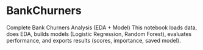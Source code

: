# BankChurners
Complete Bank Churners Analysis (EDA + Model)  This notebook loads data, does EDA, builds models (Logistic Regression, Random Forest), evaluates performance, and exports results (scores, importance, saved model).

